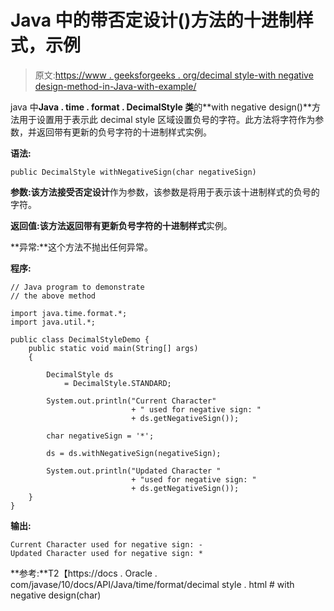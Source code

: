 # Java 中的带否定设计()方法的十进制样式，示例

> 原文:[https://www . geeksforgeeks . org/decimal style-with negative design-method-in-Java-with-example/](https://www.geeksforgeeks.org/decimalstyle-withnegativesign-method-in-java-with-example/)

java 中**Java . time . format . DecimalStyle 类**的**with negative design()**方法用于设置用于表示此 decimal style 区域设置负号的字符。此方法将字符作为参数，并返回带有更新的负号字符的十进制样式实例。

**语法:**

```
public DecimalStyle withNegativeSign(char negativeSign)

```

**参数:**该方法接受**否定设计**作为参数，该参数是将用于表示该十进制样式的负号的字符。

**返回值:**该方法返回带有更新负号字符的**十进制样式**实例。

**异常:**这个方法不抛出任何异常。

**程序:**

```
// Java program to demonstrate
// the above method

import java.time.format.*;
import java.util.*;

public class DecimalStyleDemo {
    public static void main(String[] args)
    {

        DecimalStyle ds
            = DecimalStyle.STANDARD;

        System.out.println("Current Character"
                           + " used for negative sign: "
                           + ds.getNegativeSign());

        char negativeSign = '*';

        ds = ds.withNegativeSign(negativeSign);

        System.out.println("Updated Character "
                           + "used for negative sign: "
                           + ds.getNegativeSign());
    }
}
```

**输出:**

```
Current Character used for negative sign: -
Updated Character used for negative sign: *

```

**参考:**T2【https://docs . Oracle . com/javase/10/docs/API/Java/time/format/decimal style . html # with negative design(char)